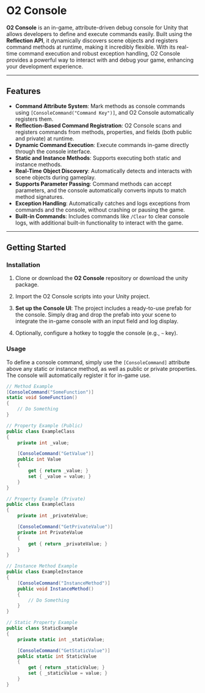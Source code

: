 # O2 Console

**O2 Console** is an in-game, attribute-driven debug console for Unity that allows developers to define and execute commands easily. Built using the **Reflection API**, it dynamically discovers scene objects and registers command methods at runtime, making it incredibly flexible. With its real-time command execution and robust exception handling, O2 Console provides a powerful way to interact with and debug your game, enhancing your development experience.

---

## Features

- **Command Attribute System**: Mark methods as console commands using `[ConsoleCommand("Command Key")]`, and O2 Console automatically registers them.
- **Reflection-Based Command Registration**: O2 Console scans and registers commands from methods, properties, and fields (both public and private) at runtime.
- **Dynamic Command Execution**: Execute commands in-game directly through the console interface.
- **Static and Instance Methods**: Supports executing both static and instance methods.
- **Real-Time Object Discovery**: Automatically detects and interacts with scene objects during gameplay.
- **Supports Parameter Passing**: Command methods can accept parameters, and the console automatically converts inputs to match method signatures.
- **Exception Handling**: Automatically catches and logs exceptions from commands and the console, without crashing or pausing the game.
- **Built-in Commands**: Includes commands like `/Clear` to clear console logs, with additional built-in functionality to interact with the game.

---

## Getting Started

### Installation

1. Clone or download the **O2 Console** repository or download the unity package.
2. Import the O2 Console scripts into your Unity project.
3. **Set up the Console UI**: The project includes a ready-to-use prefab for the console. Simply drag and drop the prefab into your scene to integrate the in-game console with an input field and log display.

4. Optionally, configure a hotkey to toggle the console (e.g., `~` key).

### Usage

To define a console command, simply use the `[ConsoleCommand]` attribute above any static or instance method, as well as public or private properties. The console will automatically register it for in-game use.

```csharp
// Method Example
[ConsoleCommand("SomeFunction")]
static void SomeFunction()
{
    // Do Something
}

// Property Example (Public)
public class ExampleClass
{
    private int _value;

    [ConsoleCommand("GetValue")]
    public int Value
    {
        get { return _value; }
        set { _value = value; }
    }
}

// Property Example (Private)
public class ExampleClass
{
    private int _privateValue;

    [ConsoleCommand("GetPrivateValue")]
    private int PrivateValue
    {
        get { return _privateValue; }
    }
}

// Instance Method Example
public class ExampleInstance
{
    [ConsoleCommand("InstanceMethod")]
    public void InstanceMethod()
    {
        // Do Something
    }
}

// Static Property Example
public class StaticExample
{
    private static int _staticValue;

    [ConsoleCommand("GetStaticValue")]
    public static int StaticValue
    {
        get { return _staticValue; }
        set { _staticValue = value; }
    }
}
```````

